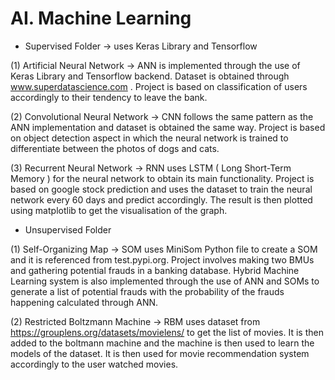 # AI. Machine Learning 

- Supervised Folder  -> uses Keras Library and Tensorflow

(1) Artificial Neural Network -> ANN is implemented through the use of Keras Library and Tensorflow backend. Dataset is obtained through
www.superdatascience.com . Project is based on classification of users accordingly to their tendency to leave the bank.

(2) Convolutional Neural Network -> CNN follows the same pattern as the ANN implementation and dataset is obtained the same way. Project
is based on object detection aspect in which the neural network is trained to differentiate between the photos of dogs and cats. 

(3) Recurrent Neural Network -> RNN uses LSTM ( Long Short-Term Memory ) for the neural network to obtain its main functionality. Project
is based on google stock prediction and uses the dataset to train the neural network every 60 days and predict accordingly. The result
is then plotted using matplotlib to get the visualisation of the graph.

- Unsupervised Folder 

(1) Self-Organizing Map -> SOM uses MiniSom Python file to create a SOM and it is referenced from test.pypi.org. Project involves making two BMUs and gathering potential frauds in a banking database. Hybrid Machine Learning system is also implemented through the use of ANN and SOMs to generate a list of potential frauds with the probability of the frauds happening calculated through ANN.


(2) Restricted Boltzmann Machine -> RBM uses dataset from https://grouplens.org/datasets/movielens/ to get the list of movies. It is then added to the boltmann machine and the machine is then used to learn the models of the dataset. It is then used for movie recommendation system accordingly to the user watched movies.

